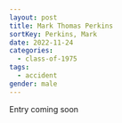 ```yaml
---
layout: post
title: Mark Thomas Perkins
sortKey: Perkins, Mark
date: 2022-11-24
categories:
  - class-of-1975
tags:
  - accident
gender: male
---
```

E﻿ntry coming soon